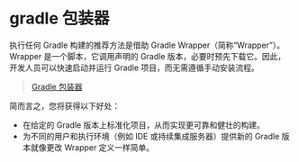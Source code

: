 # gradle 包装器

执行任何 Gradle 构建的推荐方法是借助 Gradle Wrapper（简称“Wrapper”）。 Wrapper 是一个脚本，它调用声明的 Gradle 版本，必要时预先下载它。因此，开发人员可以快速启动并运行 Gradle 项目，而无需遵循手动安装流程。
>[Gradle 包装器](https://doc.qzxdp.cn/gradle/8.1.1/userguide/gradle_wrapper.html)

简而言之，您将获得以下好处：

- 在给定的 Gradle 版本上标准化项目，从而实现更可靠和健壮的构建。
- 为不同的用户和执行环境（例如 IDE 或持续集成服务器）提供新的 Gradle 版本就像更改 Wrapper 定义一样简单。
